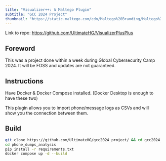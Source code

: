 ```yaml
---
title: "Visualizer++: A Maltego Plugin"
subtitle: "GCC 2024 Project"
thumbnail: "https://static.maltego.com/cdn/Maltego%20Branding/Maltego%20logo%20-%20horizontal/Maltego-Logo-Horizontal-Greyblue.png"
---
```


Link to repo: https://github.com/UltimateHG/VisualizerPlusPlus



## Foreword

This was a project done within a week during Global Cybersecurity Camp 2024. It will be FOSS and updates are not guaranteed.

## Instructions

Have Docker & Docker Compose installed. (Docker Desktop is enough to have these two)

This plugin allows you to import phone/message logs as CSVs and will show you the connection between them.

## Build 

```bash 
git clone https://github.com/UltimateHG/gcc2024_project/ && cd gcc2024_project
cd phone_dumps_analysis 
pip install -r requirements.txt
docker compose up -d --build
```